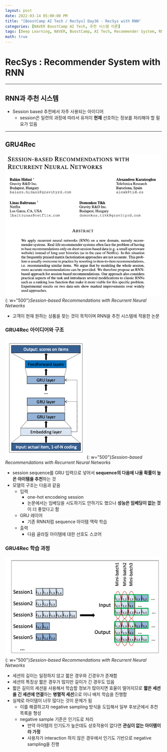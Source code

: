 ```yaml
---
layout: post
date: 2022-03-14 05:00:00 PM
title: "[BoostCamp AI Tech / RecSys] Day36 - RecSys with RNN"
categories: [NAVER BoostCamp AI Tech, 추천 시스템 이론]
tags: [Deep Learning, NAVER, BoostCamp, AI Tech, Recommender System, RNN]
math: true
---
```

# RecSys : Recommender System with RNN

---

## RNN과 추천 시스템

- Session based 추천에서 자주 사용되는 아이디어
  - session은 일련의 과정에 따라서 유저이 **현재** 선호하는 정보를 처리해야 할 필요가 있음

---

## GRU4Rec

![](/image/boostcamp/recsys/deep/rnn1.png){: w="500"}*Session-based Recommendations with Recurrent Neural Networks*

- 고객이 현재 원하는 상품을 찾는 것이 목적이며 RNN을 추천 시스템에 적용한 논문

### GRU4Rec 아이디어와 구조

![](/image/boostcamp/recsys/deep/rnn2.png){: w="500"}*Session-based Recommendations with Recurrent Neural Networks*

- session sequence를 GRU 입력으로 넣어서 **sequence의 다음에 나올 확률이 높은 아이템을 추천**하는 것
- 모델의 구조는 다음과 같음
  - 입력
    - one-hot encodeing session
    - 논문에서는 임베딩을 시도하기도 안하기도 했으나 **성능은 임베딩이 없는 것**이 더 좋았다고 함
  - GRU 레이어
    - 기존 RNN처럼 sequence 아이템 맥락 학습
  - 출력
    - 다음 골라질 아이템에 대한 선호도 스코어

### GRU4Rec 학습 과정

![](/image/boostcamp/recsys/deep/rnn3.png){: w="500"}*Session-based Recommendations with Recurrent Neural Networks*

- 세션의 길이는 일정하지 않고 짧은 경우와 긴경우가 존재함
- 세션의 특징상 짧은 경우가 많지만 길이가 긴 경우도 있음
- 짧은 길이의 세션을 사용해서 학습할 정보가 많아지면 효율이 떨어지므로 **짧은 세션을 긴 세션에 연결**하는 **병렬적 세션**으로 미니 배치 학습을 진행함
- 실제로 아이템이 너무 많다는 것이 문제가 됨
  - 이를 해결하고자 negative sampling 방식을 도입해서 일부 후보군에서 추천 목록을 형성
  - negative sample 기준은 인기도로 처리
    - 만약 아이템의 인기도가 높은데도 상호작용이 없다면 **관심이 없는 아이템이라 가정**
    - 사용자가 interaction 하지 않은 경우에서 인기도 기반으로 negative sampling을 진행